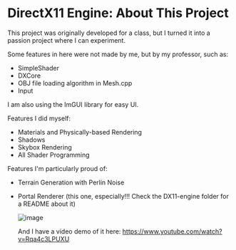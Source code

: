 # DirectX11 Engine: About This Project

This project was originally developed for a class, but I turned it into a passion project where I can experiment.

Some features in here were not made by me, but by my professor, such as:
- SimpleShader
- DXCore
- OBJ file loading algorithm in Mesh.cpp
- Input

I am also using the ImGUI library for easy UI.

Features I did myself:

- Materials and Physically-based Rendering
- Shadows
- Skybox Rendering
- All Shader Programming

Features I'm particularly proud of:

- Terrain Generation with Perlin Noise
- Portal Renderer (this one, especially!!! Check the DX11-engine folder for a README about it)

  ![image](https://github.com/TheOneAbis/DirectX11_Engine/assets/26350896/005665fc-ff0e-4298-a4b2-d7496cf3b7b4)

  And I have a video demo of it here:
  https://www.youtube.com/watch?v=Rqa4c3LPUXU
